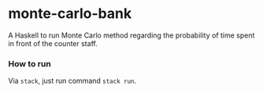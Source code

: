 # monte-carlo-bank

A Haskell to run Monte Carlo method regarding the probability of time spent in front of the counter staff.

### How to run
Via `stack`, just run command `stack run`.
